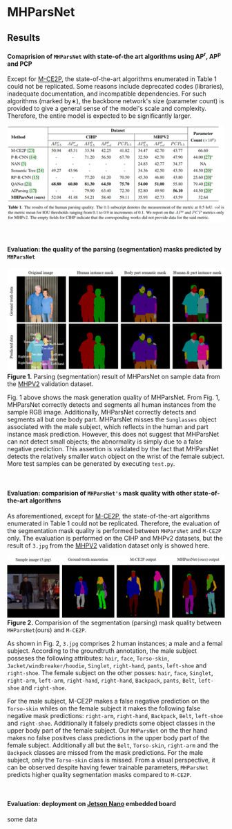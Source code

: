 # MHParsNet

## Results
#### Comaprision of ```MHParsNet``` with state-of-the art algorithms using AP<sup>r</sup>, AP<sup>p</sup> and PCP
Except for [M-CE2P](https://github.com/RanTaimu/M-CE2P), the state-of-the-art algorithms enumerated in Table 1 could not be replicated. Some reasons include deprecated codes (libraries), inadequate documentation, and incompatible dependencies. For such algorithms (marked by∗), the backbone network's size (parameter count) is provided to give a general sense of the model's scale and complexity. Therefore, the entire model is expected to be significantly larger.

![](results_table.png)

&nbsp;


#### Evaluation: the quality of the parsing (segmentation) masks predicted by ```MHParsNet```
![](segmentation_result.png)
**Figure 1.** Parsing (segmentation) result of MHParsNet on sample data from the [MHPV2](https://lv-mhp.github.io/dataset) validation dataset.
&nbsp;

Fig. 1 above shows the mask generation quality of MHParsNet. From Fig. 1, MHParsNet correctly detects and segments all human instances from the sample RGB image. Additionally, MHParsNet correctly detects and segments all but one body part. MHParsNet misses the ```Sunglasses``` object associated with the male subject, which reflects in the human and part instance mask prediction. However, this does not suggest that MHParsNet can not detect small objects; the abnormality is simply due to a false negative prediction. This assertion is validated by the fact that MHParsNet detects the relatively smaller ```Watch``` object on the wrist of the female subject. More test samples can be generated by executing ```test.py```.

&nbsp;
#### Evaluation: comparision of ```MHParsNet's``` mask quality with other state-of-the-art algorithms
As aforementioned, except for [M-CE2P](https://github.com/RanTaimu/M-CE2P), the state-of-the-art algorithms enumerated in Table 1 could not be replicated. Therefore, the evaluation of the segmentation mask quality is performed between ```MHParsNet``` and ```M-CE2P``` only. The evaluation is performed on the CIHP and MHPv2 datasets, but the result of ```3.jpg``` from the [MHPV2](https://lv-mhp.github.io/dataset) validation dataset only is showed here.

![](comparision.png)
**Figure 2.** Comparision of the segmentation (parsing) mask quality between ```MHParsNet```(ours) and ```M-CE2P```.

As shown in Fig. 2, `3.jpg` comprises 2 human instances; a male and a femal subject. According to the groundtruth annotation, the male subject posseses the following attributes: ```hair```, ```face```, ```Torso-skin```, ```Jacket/windbreaker/hoodie```, ```Singlet```,  ```right-hand```,  ```pants```, ```left-shoe``` and ```right-shoe```. The female subject on the other posses: ```hair```, ```face```, ```Singlet```, ```right-arm```, ```left-arm```, ```right-hand```, ```right-hand```, ```Backpack```, ```pants```, ```Belt```, ```left-shoe``` and ```right-shoe```. 

For the male subject, M-CE2P makes a false negative prediction on the ```Torso-skin``` whiles on the female subject it makes the following false negative mask predictions: ```right-arm```, ```right-hand```, ```Backpack```, ```Belt```, ```left-shoe``` and ```right-shoe```. Additionally it falsely predicts some object classes in the upper body part of the female subject. Our ```MHParsNet``` on the ther hand makes no false positves class predictions in the upper body part of the female subject. Additionally all but the ```Belt```, ```Torso-skin```, ```right-arm``` and the ```Backpack``` classes are missed from the mask predictions. For the male subject, only the ```Torso-skin``` class is missed. From a visual perspective, it can be observed despite having fewer trainable parameters, ```MHParsNet``` predicts higher quality segmentation masks compared to ```M-CE2P```.



&nbsp;
#### Evaluation: deployment on [Jetson Nano](https://developer.nvidia.com/embedded/jetson-nano-developer-kit) embedded board
some data
